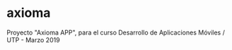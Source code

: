 # axioma
Proyecto "Axioma APP", para el curso Desarrollo de Aplicaciones Móviles / UTP - Marzo 2019
